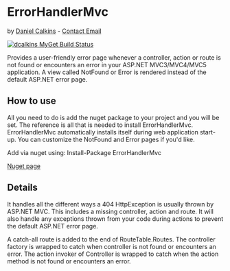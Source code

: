 ErrorHandlerMvc
===
by [Daniel Calkins](http://dcalkins.com) - [Contact Email](mailto:dan@dcalkins.com)


[![dcalkins MyGet Build Status](https://www.myget.org/BuildSource/Badge/dcalkins?identifier=017b9443-736d-4f29-b98c-27d23b05df60)](https://www.myget.org/)

Provides a user-friendly error page whenever a controller, action or route is not found or encounters an error in your ASP.NET MVC3/MVC4/MVC5 application.
A view called NotFound or Error is rendered instead of the default ASP.NET error page.

How to use
----------
All you need to do is add the nuget package to your project and you will be set. The reference is all that is needed to install ErrorHandlerMvc. ErrorHandlerMvc automatically installs itself during web application start-up. You can customize the NotFound and Error pages if you'd like.

Add via nuget using:
Install-Package ErrorHandlerMvc

[Nuget page](https://www.nuget.org/packages/ErrorHandlerMvc/)

Details
-------
It handles all the different ways a 404 HttpException is usually thrown by ASP.NET MVC. This includes a missing controller, action and route. 
It will also handle any exceptions thrown from your code during actions to prevent the default ASP.NET error page. 

A catch-all route is added to the end of RouteTable.Routes.
The controller factory is wrapped to catch when controller is not found or encounters an error.
The action invoker of Controller is wrapped to catch when the action method is not found or encounters an error.

